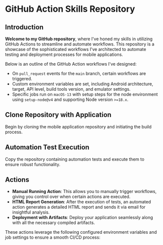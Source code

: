 # GitHub Action Skills Repository

## Introduction
**Welcome to my GitHub repository**, where I've honed my skills in utilizing GitHub Actions to streamline and automate workflows. This repository is a showcase of the sophisticated workflows I've architected to automate testing and deployment processes for mobile applications.

Below is an outline of the GitHub Action workflows I've designed:

- On `pull_request` events for the `main` branch, certain workflows are triggered.
- Custom environment variables are set, including Android architecture, target, API level, build tools version, and emulator settings.
- Specific jobs run on `macOS-13` with setup steps for the node environment using `setup-node@v4` and supporting Node version `>=18.x`.

## Clone Repository with Application
Begin by cloning the mobile application repository and initiating the build process.

## Automation Test Execution
Copy the repository containing automation tests and execute them to ensure robust functionality.

## Actions
- **Manual Running Action**: This allows you to manually trigger workflows, giving you control over when certain actions are executed.
- **HTML Report Generation**: After the execution of tests, an automated action generates a detailed HTML report and sends it via email for insightful analysis.
- **Deployment with Artifacts**: Deploy your application seamlessly along with all the necessary compiled artifacts.

These actions leverage the following configured environment variables and job settings to ensure a smooth CI/CD process:



